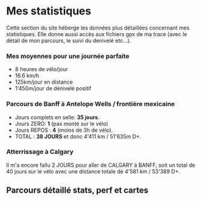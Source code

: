 # Mes statistiques

Cette section du site héberge les données plus détaillées concernant mes statistiques. Elle donne aussi accès aux fichiers gpx de ma trace (avec le détail de mon parcours, le suivi du denivelé etc...).

### Mes moyennes pour une journée parfaite

- 8 heures de vélo/jour
- 16.6 km/h
- 125km/jour en distance
- 1'450m/jour de dénivelé positif

### Parcours de Banff à Antelope Wells / frontière mexicaine

- Jours complets en selle: **35 jours**.
- Jours ZERO: **1** (pas monté sur le vélo)
- Jours REPOS : **4** (moins de 3h de vélo).
- TOTAL : **38 JOURS** et donc 4'411 km / 51'635m D+.

### Atterrissage à Calgary

Il m'a encore fallu 2 JOURS pour aller de CALGARY à BANFF, soit un total de 40 jours sur le vélo avec une distance totale de 4'581 km / 53'389 D+.

## Parcours détaillé stats, perf et cartes

<div id="GDMBR"></div>
